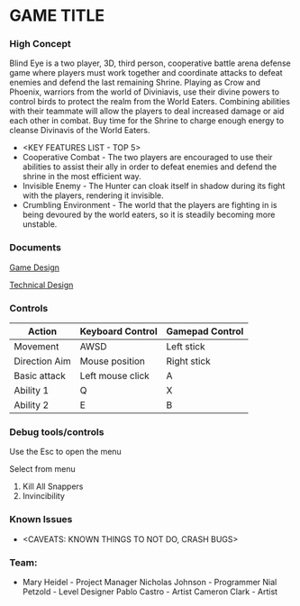 # GAME TITLE

### High Concept

Blind Eye is a two player, 3D, third person, cooperative battle arena defense game where players must work together and coordinate attacks to defeat enemies and defend the last remaining Shrine. Playing as Crow and Phoenix, warriors from the world of Diviniavis, use their divine powers to control birds to protect the realm from the World Eaters. Combining abilities with their teammate will allow the players to deal increased damage or aid each other in combat. Buy time for the Shrine to charge enough energy to cleanse Divinavis of the World Eaters.

* <KEY FEATURES LIST - TOP 5>
* Cooperative Combat - The two players are encouraged to use their abilities to assist their ally in order to defeat enemies and defend the shrine in the most efficient way. 
* Invisible Enemy - The Hunter can cloak itself in shadow during its fight with the players, rendering it invisible.
* Crumbling Environment - The world that the players are fighting in is being devoured by the world eaters, so it is steadily becoming more unstable.

### Documents

[Game Design](<https://docs.google.com/document/d/1v6Kb8D5iBFX2CARsvLRC01mK8gDOMmLfhdmhwX2aG-E/edit?usp=sharing>)

[Technical Design](<LINK TO TDD HERE>)

### Controls

Action               | Keyboard Control  | Gamepad Control
---                  |---                |---
Movement             | AWSD              | Left stick
Direction Aim        | Mouse position    | Right stick
Basic attack         | Left mouse click  | A
Ability 1            | Q                 | X
Ability 2            | E                 | B


### Debug tools/controls

Use the Esc to open the menu

Select from menu

1. Kill All Snappers
2. Invincibility


### Known Issues

* <CAVEATS: KNOWN THINGS TO NOT DO, CRASH BUGS>

### Team:

* Mary Heidel - Project Manager
  Nicholas Johnson - Programmer
  Nial Petzold - Level Designer
  Pablo Castro - Artist
  Cameron Clark - Artist
